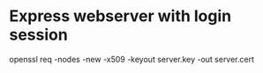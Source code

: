 # Express webserver with login session

openssl req -nodes -new -x509 -keyout server.key -out server.cert
